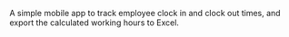 A simple mobile app to track employee clock in and clock out times, and export the calculated working hours to Excel. 